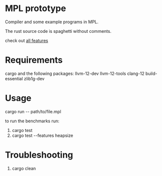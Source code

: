 # MPL prototype
Compiler and some example programs in MPL. 

The rust source code is spaghetti without comments.

check out [all features](examples/all_features.mpl)
# Requirements
cargo and the following packages: llvm-12-dev llvm-12-tools clang-12 build-essential zlib1g-dev


# Usage
cargo run -- path/to/file.mpl

to run the benchmarks run: 
1. cargo test
2. cargo test --features heapsize

# Troubleshooting
1. cargo clean
